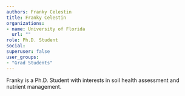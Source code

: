 ```yaml
---
authors: Franky Celestin
title: Franky Celestin	
organizations:
- name: University of Florida
  url: ""
role: Ph.D. Student
social:
superuser: false
user_groups:
- "Grad Students"
---
```


Franky is a Ph.D. Student with interests in soil health assessment and nutrient management. 